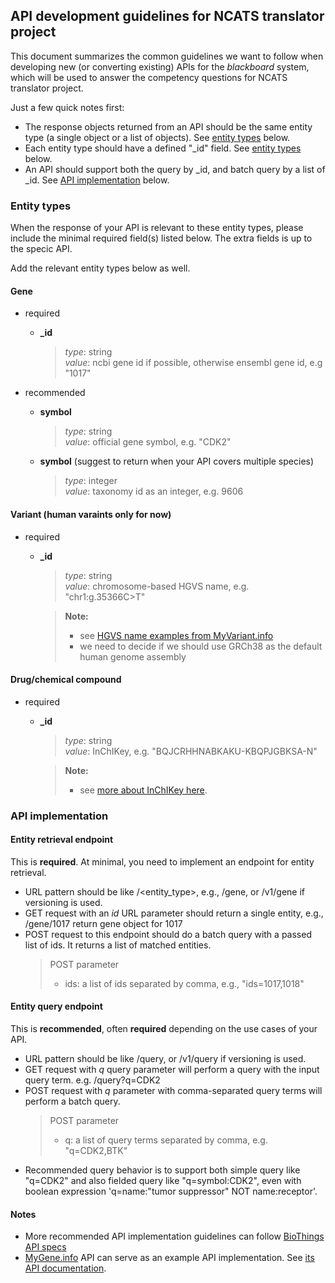## API development guidelines for NCATS translator project

This document summarizes the common guidelines we want to follow when developing new (or converting existing) APIs for the *blackboard* system, which will be used to answer the competency questions for NCATS translator project.

Just a few quick notes first:

* The response objects returned from an API should be the same entity type (a single object or a list of objects). See [entity types](#entity-types) below.
* Each entity type should have a defined "_id" field. See [entity types](#entity-types) below.
* An API should support both the query by _id, and batch query by a list of _id. See [API implementation](#api-implementation) below.


### Entity types
When the response of your API is relevant to these entity types, please include the minimal required field(s) listed below. The extra fields is up to the specic API.

Add the relevant entity types below as well.

#### Gene

 * required
   * **\_id**
     > *type*:   string       
     > *value*:  ncbi gene id if possible, otherwise ensembl gene id, e.g "1017"     

 * recommended
   * **symbol**
     > *type*:   string       
     > *value*:  official gene symbol, e.g. "CDK2"     

   * **symbol**
     (suggest to return when your API covers multiple species)
     > *type*:   integer       
     > *value*:  taxonomy id as an integer, e.g. 9606  

#### Variant (human varaints only for now)

 * required
   * **\_id**
     > *type*:   string       
     > *value*:  chromosome-based HGVS name, e.g. "chr1:g.35366C>T"     

     > **Note:**
     > - see [HGVS name examples from MyVariant.info](http://docs.myvariant.info/en/latest/doc/data.html#id-field) 
     > - we need to decide if we should use GRCh38 as the default human genome assembly

#### Drug/chemical compound

 * required
   * **\_id**
     > *type*:   string       
     > *value*:  InChIKey, e.g. "BQJCRHHNABKAKU-KBQPJGBKSA-N"     

     > **Note:**
     > - see [more about InChIKey here](http://www.inchi-trust.org/technical-faq/#13).
         
         
### API implementation

#### Entity retrieval endpoint
   This is **required**. At minimal, you need to implement an endpoint for entity retrieval.
   
   * URL pattern should be like /<entity_type>, e.g., /gene, or /v1/gene if versioning is used.
   * GET request with an *id* URL parameter should return a single entity, e.g., /gene/1017 return gene object for 1017
   * POST request to this endpoint should do a batch query with a passed list of ids. It returns a list of matched entities.
     >POST parameter
     > - ids:    a list of ids separated by comma, e.g., "ids=1017,1018"

#### Entity query endpoint
   This is **recommended**, often **required** depending on the use cases of your API.
   
   * URL pattern should be like /query, or /v1/query if versioning is used.
   * GET request with *q* query parameter will perform a query with the input query term. e.g. /query?q=CDK2
   * POST request with *q* parameter with comma-separated query terms will perform a batch query.
     >POST parameter
     > - q:    a list of query terms separated by comma, e.g. "q=CDK2,BTK"          
     >
   * Recommended query behavior is to support both simple query like "q=CDK2" and also fielded query like "q=symbol:CDK2", even with boolean expression 'q=name:"tumor suppressor" NOT name:receptor'.     
   
#### Notes
  * More recommended API implementation guidelines can follow [BioThings API specs](http://biothings.io/specs)
  * [MyGene.info](http://mygene.info) API can serve as an example API implementation. See [its API documentation](http://mygene.info/v3/api).
  
